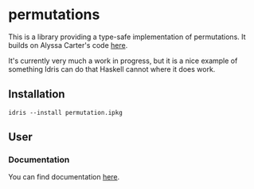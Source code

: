 # permutations

This is a library providing a type-safe implementation of permutations. It
builds on Alyssa Carter's code
[here](https://github.com/trillioneyes/idris-toys/blob/master/Permutation.idr). 

It's currently very much a work in progress, but it is a nice example of
something Idris can do that Haskell cannot where it does work.

## Installation

```
idris --install permutation.ipkg
```

## User

### Documentation

You can find documentation
[here](https://vmchale.github.io/permutations/index.html).
